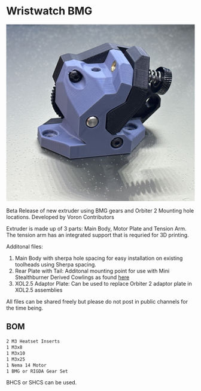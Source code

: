 # Wristwatch BMG

![Extruder](IMAGES/Extruder.jpg)

Beta Release of new extruder using BMG gears and Orbiter 2 Mounting hole locations.
Developed by Voron Contributors

Extruder is made up of 3 parts:  Main Body, Motor Plate and Tension Arm.  The tension arm has an integrated support that is requried for 3D printing.

Additonal files:

1. Main Body with sherpa hole spacing for easy installation on existing toolheads using Sherpa spacing.
2. Rear Plate with Tail:  Additonal mounting point for use with Mini Stealthburner Derived Cowlings as found [here](../Mini_Stealth_Cowling)
3. XOL2.5 Adaptor Plate: Can be used to replace Orbiter 2 adaptor plate in XOL2.5 assemblies


All files can be shared freely but please do not post in public channels for the time being.

## BOM
```
2 M3 Heatset Inserts
1 M3x8
1 M3x10
1 M3x25
1 Nema 14 Motor
1 BMG or RIGDA Gear Set
```
BHCS or SHCS can be used.
